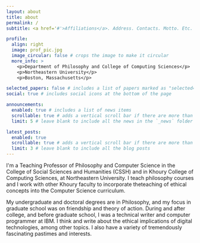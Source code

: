 ```yaml
---
layout: about
title: about
permalink: /
subtitle: <a href='#'>Affiliations</a>. Address. Contacts. Motto. Etc.

profile:
  align: right
  image: prof_pic.jpg
  image_circular: false # crops the image to make it circular
  more_info: >
    <p>Department of Philosophy and College of Computing Sciences</p>
    <p>Northeastern University</p>
    <p>Boston, Massachusetts</p>

selected_papers: false # includes a list of papers marked as "selected={true}"
social: true # includes social icons at the bottom of the page

announcements:
  enabled: true # includes a list of news items
  scrollable: true # adds a vertical scroll bar if there are more than 3 news items
  limit: 5 # leave blank to include all the news in the `_news` folder

latest_posts:
  enabled: true
  scrollable: true # adds a vertical scroll bar if there are more than 3 new posts items
  limit: 3 # leave blank to include all the blog posts
---
```


I'm a Teaching Professor of Philosophy and Computer Science in the College of Social Sciences and Humanities (CSSH) and in Khoury College of Computing Sciences, at Northeastern University. I teach philosophy courses and I work with other Khoury
faculty to incorporate theteaching of ethical concepts into the Computer Science curriculum.

My undergraduate and doctoral degrees are in Philosophy, and my focus in graduate school was on friendship and theory of
action. During and after college, and before graduate school, I was a technical writer and computer programmer at IBM.
I think and write about the ethical implications of digital technologies, among other topics. I also have a variety of
tremendously fascinating pastimes and interests.
